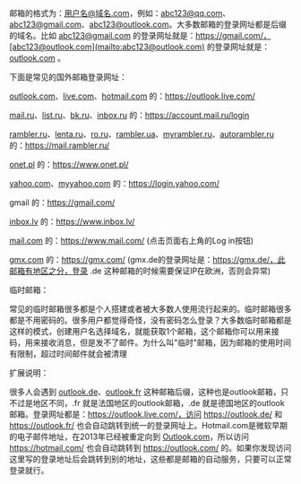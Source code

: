 邮箱的格式为：用户名@域名.com，例如：[abc123@qq.com](mailto:abc123@qq.com)、[abc123@gmail.com](mailto:abc123@gmail.com)、[abc123@outlook.com](mailto:abc123@outlook.com)。大多数邮箱的登录网址都是后缀的域名。比如 [abc123@gmail.com](mailto:abc123@gmail.com) 的登录网址就是：https://gmail.com/，[abc123@outlook.com](mailto:abc123@outlook.com) 的登录网址就是：[outlook.com](http://outlook.com/) 。

下面是常见的国外邮箱登录网址：

[outlook.com](http://outlook.com/)、[live.com](http://live.com/)、[hotmail.com](http://hotmail.com/) 的：https://outlook.live.com/

[mail.ru](http://mail.ru/)、[list.ru](http://list.ru/)、[bk.ru](http://bk.ru/)、[inbox.ru](http://inbox.ru/) 的：https://account.mail.ru/login

[rambler.ru](http://rambler.ru/)、[lenta.ru](http://lenta.ru/)、[ro.ru](http://ro.ru/)、[rambler.ua](http://rambler.ua/)、[myrambler.ru](http://myrambler.ru/)、[autorambler.ru](http://autorambler.ru/) 的：https://mail.rambler.ru/

[onet.pl](http://onet.pl/) 的：https://www.onet.pl/

[yahoo.com](http://yahoo.com/)、[myyahoo.com](http://myyahoo.com/) 的：https://login.yahoo.com/

gmail 的：https://gmail.com/

[inbox.lv](http://inbox.lv/) 的：https://www.inbox.lv/

[mail.com](http://mail.com/) 的：https://www.mail.com/ (点击页面右上角的Log in按钮)

[gmx.com](http://gmx.com/) 的：https://gmx.com/ (gmx.de的登录网址是：https://gmx.de/，此邮箱有地区之分，登录 .de 这种邮箱的时候需要保证IP在欧洲，否则会异常)



临时邮箱：

常见的临时邮箱很多都是个人搭建或者被大多数人使用流行起来的。临时邮箱很多都是不用密码的。很多用户都觉得奇怪，没有密码怎么登录？大多数临时邮箱都是这样的模式，创建用户名选择域名，就能获取1个邮箱，这个邮箱你可以用来接码，用来接收消息，但是发不了邮件。为什么叫"临时"邮箱，因为邮箱的使用时间有限制，超过时间邮件就会被清理



扩展说明：

很多人会遇到 [outlook.de](http://outlook.de/)、[outlook.fr](http://outlook.fr/) 这种邮箱后缀，这种也是outlook邮箱，只不过是地区不同，.fr 就是法国地区的outlook邮箱，.de 就是德国地区的outlook邮箱。登录网址都是：https://outlook.live.com/，访问 https://outlook.de/ 和 https://outlook.fr/ 也会自动跳转到统一的登录网址上。Hotmail.com是微软早期的电子邮件地址，在2013年已经被重定向到 [Outlook.com](http://outlook.com/)，所以访问 https://hotmail.com/ 也会自动跳转到 https://outlook.com/ 的。如果你发现访问这里写的登录地址后会跳转到别的地址，这些都是邮箱的自动服务，只要可以正常登录就行。